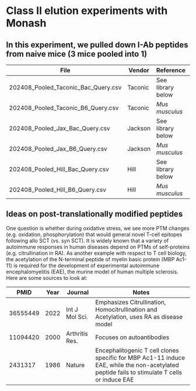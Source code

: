 # Class II elution experiments with Monash

## In this experiment, we pulled down I-Ab peptides from naive mice (3 mice pooled into 1)
| File                                | Vendor | Reference | Notes |
|-------------------------------------|----------|----------|----------|
| 202408_Pooled_Taconic_Bac_Query.csv | Taconic         |  See library below     |          |
| 202408_Pooled_Taconic_B6_Query.csv  | Taconic         |  _Mus musculus_           |          |
| 202408_Pooled_Jax_Bac_Query.csv     | Jackson         |  See library below         |          |
| 202408_Pooled_Jax_B6_Query.csv      | Jackson         | _Mus musculus_            |          |
| 202408_Pooled_Hill_Bac_Query.csv    | Hill         |  See library below         |          |
| 202408_Pooled_Hill_B6_Query.csv     | Hill         |  _Mus musculus_           |          |

## Ideas on post-translationally modified peptides
One question is whether during oxidative stress, we see more PTM changes (e.g. oxidation, phosphorylation) that would general novel T-cell epitopes following allo SCT (vs. syn SCT).  It is widely known that a variety of autoimmune responses in human diseases depend on PTMs of self-proteins (e.g. citrullination in RA).  As another example with respect to T cell biology, the acetylation of the N-terminal peptide of myelin basic protein (MBP Ac1-11) is required for the development of experimental autoimmune encephalomyelitis (EAE), the murine model of human multiple sclerosis. 
 Here are some sources to look at:

| PMID                                | Year | Journal | Notes |
|-------------------------------------|----------|----------|----------|
| 36555449 | 2022         |  Int J Mol Sci.     | Emphasizes Citrullination, Homocitrullination and Acetylation, uses RA as disease model        |
| 11094420 | 2000         |  Arthritis Res.     | Focuses on autoantibodies       |
| 2431317 | 1986         |  Nature     | Encephalitogenic T cell clones specific for MBP Ac1-11 induce EAE, while the non-acetylated peptide fails to stimulate T cells or induce EAE      |




